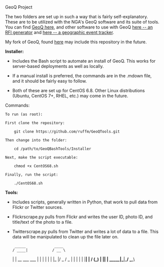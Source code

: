 GeoQ Project

The two folders are set up in such a way that is fairly self-explanatory. These are to be utilized with the NGA's GeoQ software and its suite of tools. You can find [GeoQ here](https://github.com/ngageoint/geoq), and other software to use with GeoQ [here -- an RFI generator](https://github.com/ngageoint/rfi-generator) and [here -- a geographic event tracker](https://github.com/ngageoint/geoevents).

My fork of GeoQ, found [here](https://github.com/ruffm/geoq) may include this repository in the future.

**Installer:**

* Includes the Bash script to automate an install of GeoQ. This works for server-based deployments as well as locally. 

* If a manual install is preferred, the commands are in the .mdown file, and it should be fairly easy to follow.

* Both of these are set up for CentOS 6.8. Other Linux distributions (Ubuntu, CentOS 7+, RHEL, etc.) may come in the future.

Commands:

	To run (as root):

	First clone the repository:

		git clone https://github.com/ruffm/GeoQTools.git

	Then change into the folder:

		cd /path/to/GeoQBashTools/Installer

	Next, make the script executable:

		chmod +x CentOS68.sh

	Finally, run the script:

		./CentOS68.sh


**Tools:**

* Includes scripts, generally written in Python, that work to pull data from Flickr or Twitter sources.

* Flickrscrape.py pulls from Flickr and writes the user ID, photo ID, and title/text of the photo to a file.

* Twitterscrape.py pulls from Twitter and writes a lot of data to a file. This data will be manipulated to clean up the file later on.        


	   _____             ____  
	  / ____|           / __ \ 
	 | |  __  ___  ___ | |  | |
	 | | |_ |/ _ \/ _ \| |  | |
	 | |__| |  __/ (_) | |__| |
	  \_____|\___|\___/ \___\_\
                                    
